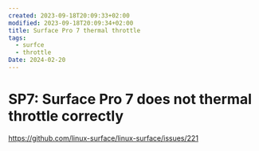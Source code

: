```yaml
---
created: 2023-09-18T20:09:33+02:00
modified: 2023-09-18T20:09:34+02:00
title: Surface Pro 7 thermal throttle
tags:
  - surfce
  - throttle
Date: 2024-02-20
---
```



# SP7: Surface Pro 7 does not thermal throttle correctly

<https://github.com/linux-surface/linux-surface/issues/221>
